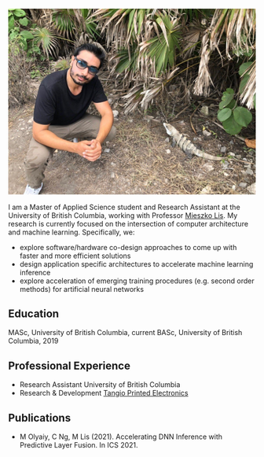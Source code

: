 ![My Pic](mypic.jpg)

I am a Master of Applied Science student and Research Assistant at the University of British Columbia, 
working with Professor [Mieszko Lis](http://mieszko.ece.ubc.ca/). My research is currently focused on the intersection of computer architecture 
and machine learning. Specifically, we:

* explore software/hardware co-design approaches to come up with faster and more efficient solutions
* design application specific architectures to accelerate machine learning inference
* explore acceleration of emerging training procedures (e.g. second order methods) for artificial neural networks

## Education

MASc, University of British Columbia, current
BASc, University of British Columbia, 2019

## Professional Experience

* Research Assistant       University of British Columbia
* Research & Development   [Tangio Printed Electronics](https://www.tangio.ca/)

## Publications

* M Olyaiy, C Ng, M Lis (2021). Accelerating DNN Inference with Predictive Layer Fusion. In ICS 2021.